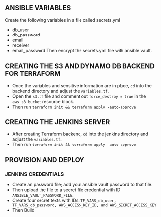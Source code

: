 ## ANSIBLE VARIABLES
Create the following variables in a file called secrets.yml
- db_user
- db_password
- email
- receiver
- email_password
Then encrypt the secrets.yml file with ansible vault.

## CREATING THE S3 AND DYNAMO DB BACKEND FOR TERRAFORM
* Once the variables and sensitive information are in place, `cd` into the backend directory and adjust the `variables.tf`.
* Open the `s3.tf` file and comment out `force_destroy = true` in the `aws_s3_bucket` resource block.
* Then run ```terraform init && terraform apply -auto-approve```

## CREATING THE JENKINS SERVER
* After creating Terraform backend, `cd` into the jenkins directory and adjust the `variables.tf`.
* Then run ```terraform init && terraform apply -auto-approve```

## PROVISION AND DEPLOY
### JENKINS CREDENTIALS
* Create an password file; add your ansible vault password to that file.
* Then upload the file to a secret file credential with ID: `ANSIBLE_VAULT_PASSWORD_FILE`.
* Create four secret texts with IDs: ```TF_VARS_db_user, TF_VARS_db_password, AWS_ACCESS_KEY_ID, and AWS_SECRET_ACCESS_KEY```
* Then Build
